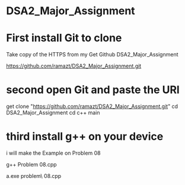 # DSA2_Major_Assignment

# First install Git to clone
Take copy of the HTTPS from my Get Github DSA2_Major_Assignment

https://github.com/ramazt/DSA2_Major_Assignment.git

# second open Git and paste the URl
get clone "https://github.com/ramazt/DSA2_Major_Assignment.git"
cd DSA2_Major_Assignment
cd c++ main 

# third install g++ on your device 

i will make the Example on Problem 08

g++ Problem 08.cpp 

a.exe  problem\ 08.cpp
